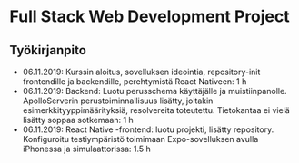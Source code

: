# Full Stack Web Development Project

## Työkirjanpito

- 06.11.2019: Kurssin aloitus, sovelluksen ideointia, repository-init frontendille ja backendille, perehtymistä React Nativeen: 1 h
- 06.11.2019: Backend: Luotu perusschema käyttäjälle ja muistiinpanolle. ApolloServerin perustoiminnallisuus lisätty, joitakin esimerkkityyppimäärityksiä, resolvereita toteutettu. Tietokantaa ei vielä lisätty soppaa sotkemaan: 1 h
- 06.11.2019: React Native -frontend: luotu projekti, lisätty repository. Konfiguroitu testiympäristö toimimaan Expo-sovelluksen avulla iPhonessa ja simulaattorissa: 1.5 h

